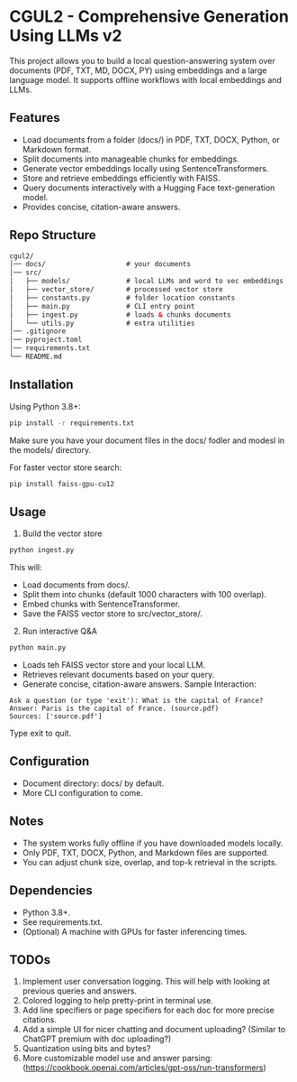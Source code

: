 # CGUL2 - Comprehensive Generation Using LLMs v2

This project allows you to build a local question-answering system over documents (PDF, TXT, MD, DOCX, PY) using embeddings and a large language model. It supports offline workflows with local embeddings and LLMs.

## Features

- Load documents from a folder (docs/) in PDF, TXT, DOCX, Python, or Markdown format.
- Split documents into manageable chunks for embeddings.
- Generate vector embeddings locally using SentenceTransformers.
- Store and retrieve embeddings efficiently with FAISS.
- Query documents interactively with a Hugging Face text-generation model.
- Provides concise, citation-aware answers.

## Repo Structure
```html
cgul2/
│── docs/                    # your documents
│── src/
│   ├── models/              # local LLMs and word to vec embeddings
│   ├── vector_store/        # processed vector store
│   ├── constants.py         # folder location constants
│   ├── main.py              # CLI entry point
│   ├── ingest.py            # loads & chunks documents
│   └── utils.py             # extra utilities
│── .gitignore
│── pyproject.toml
│── requirements.txt
└── README.md
```

## Installation

Using Python 3.8+:
```bash
pip install -r requirements.txt
```
Make sure you have your document files in the docs/ fodler and modesl in the models/ directory.

For faster vector store search:
```bash
pip install faiss-gpu-cu12
```

## Usage

1. Build the vector store
```bash
python ingest.py
```
This will:
- Load documents from docs/.
- Split them into chunks (default 1000 characters with 100 overlap).
- Embed chunks with SentenceTransformer.
- Save the FAISS vector store to src/vector_store/.
2. Run interactive Q&A
```bash
python main.py
```
- Loads teh FAISS vector store and your local LLM.
- Retrieves relevant documents based on your query.
- Generate concise, citation-aware answers.
Sample Interaction:
```
Ask a question (or type 'exit'): What is the capital of France?
Answer: Paris is the capital of France. (source.pdf)
Sources: ['source.pdf']
```
Type exit to quit.

## Configuration

- Document directory: docs/ by default.
- More CLI configuration to come.

## Notes

- The system works fully offline if you have downloaded models locally.
- Only PDF, TXT, DOCX, Python, and Markdown files are supported.
- You can adjust chunk size, overlap, and top-k retrieval in the scripts.

## Dependencies

- Python 3.8+.
- See requirements.txt.
- (Optional) A machine with GPUs for faster inferencing times.

## TODOs
1. Implement user conversation logging. This will help with looking at previous queries and answers.
2. Colored logging to help pretty-print in terminal use.
3. Add line specifiers or page specifiers for each doc for more precise citations.
4. Add a simple UI for nicer chatting and document uploading? (Similar to ChatGPT premium with doc uploading?)
5. Quantization using bits and bytes?
6. More customizable model use and answer parsing: (https://cookbook.openai.com/articles/gpt-oss/run-transformers)
